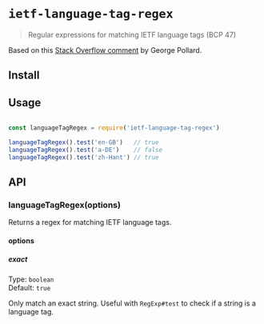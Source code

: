 # `ietf-language-tag-regex`
> Regular expressions for matching IETF language tags (BCP 47)

Based on this [Stack Overflow comment](http://stackoverflow.com/a/7036171) by George Pollard.

## Install

## Usage

```js

const languageTagRegex = require('ietf-language-tag-regex')

languageTagRegex().test('en-GB')   // true
languageTagRegex().test('a-DE')    // false
languageTagRegex().test('zh-Hant') // true

```

## API

### languageTagRegex(options)

Returns a regex for matching IETF language tags.

#### options

##### exact

Type: `boolean`<br>
Default: `true`

Only match an exact string. Useful with `RegExp#test` to check if a string is a language tag.
